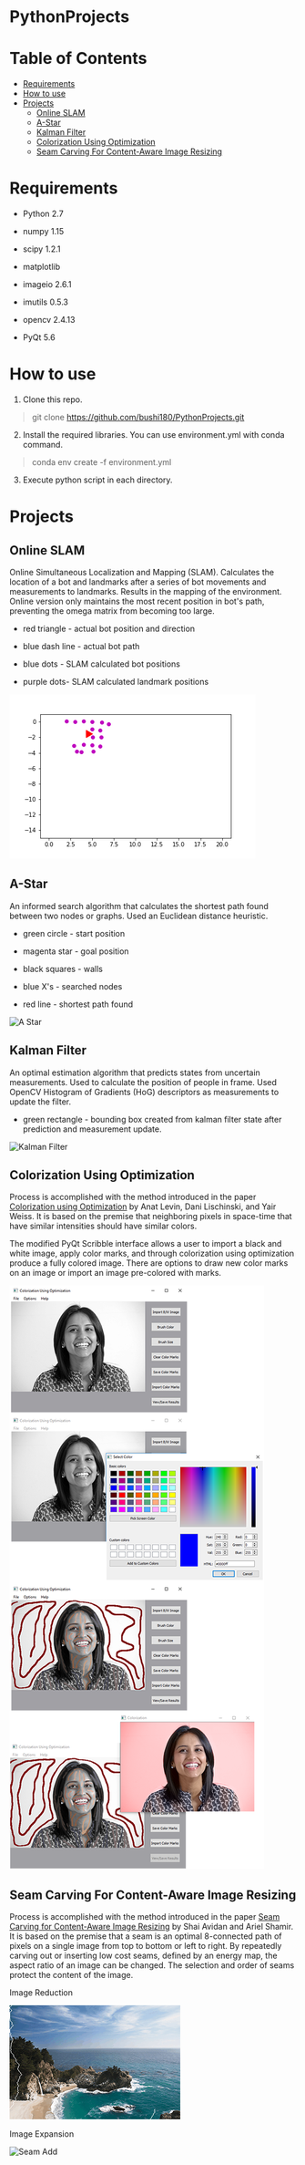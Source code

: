 # PythonProjects

# Table of Contents
   * [Requirements](#requirements)
   * [How to use](#how-to-use)
   * [Projects](#projects)
      * [Online SLAM](#online-slam)
	  * [A-Star](#a-star)
	  * [Kalman Filter](#kalman-filter)
	  * [Colorization Using Optimization](#colorization-using-optimization)
	  * [Seam Carving For Content-Aware Image Resizing](#seam-carving-for-content-aware-image-resizing)
	  
# Requirements

- Python 2.7

- numpy 1.15

- scipy 1.2.1

- matplotlib

- imageio 2.6.1

- imutils 0.5.3

- opencv 2.4.13

- PyQt 5.6

# How to use

1. Clone this repo.

> git clone https://github.com/bushi180/PythonProjects.git


2. Install the required libraries. You can use environment.yml with conda command.

> conda env create -f environment.yml


3. Execute python script in each directory.

# Projects

## Online SLAM

Online Simultaneous Localization and Mapping (SLAM). Calculates the location of a bot and landmarks after a series of 
bot movements and measurements to landmarks. Results in the mapping of the environment. Online version only maintains 
the most recent position in bot's path, preventing the omega matrix from becoming too large.

- red triangle - actual bot position and direction

- blue dash line - actual bot path

- blue dots - SLAM calculated bot positions

- purple dots- SLAM calculated landmark positions

![Online SLAM](https://github.com/bushi180/PythonProjects/blob/master/ProjectImages/onlineSLAM.gif)

## A-Star

An informed search algorithm that calculates the shortest path found between two nodes or graphs. Used an Euclidean 
distance heuristic.

- green circle - start position

- magenta star - goal position

- black squares - walls

- blue X's - searched nodes

- red line - shortest path found

![A Star](https://github.com/bushi180/PythonProjects/blob/master/ProjectImages/aStar.gif)

## Kalman Filter

An optimal estimation algorithm that predicts states from uncertain measurements. Used to calculate the position 
of people in frame. Used OpenCV Histogram of Gradients (HoG) descriptors as measurements to update the filter.

- green rectangle - bounding box created from kalman filter state after prediction and measurement update.

![Kalman Filter](https://github.com/bushi180/PythonProjects/blob/master/ProjectImages/kalmanFilter.gif)

## Colorization Using Optimization

Process is accomplished with the method introduced in the paper [Colorization using Optimization](https://www.cs.huji.ac.il/~yweiss/Colorization/)
by Anat Levin, Dani Lischinski, and Yair Weiss. It is based on the premise that neighboring pixels in space-time 
that have similar intensities should have similar colors.

The modified PyQt Scribble interface allows a user to import a black and white image, apply color marks, 
and through colorization using optimization produce a fully colored image. There are options to draw new 
color marks on an image or import an image pre-colored with marks.

![Color Optimization](https://github.com/bushi180/PythonProjects/blob/master/ProjectImages/colorOpGui1.png)

## Seam Carving For Content-Aware Image Resizing

Process is accomplished with the method introduced in the paper [Seam Carving for Content-Aware Image Resizing](http://www.faculty.idc.ac.il/arik/SCWeb/imret/index.html) 
by Shai Avidan and Ariel Shamir. It is based on the premise that a seam is an optimal 8-connected path of pixels 
on a single image from top to bottom or left to right. By repeatedly carving out or inserting low cost 
seams, defined by an energy map, the aspect ratio of an image can be changed. The selection and order of seams protect 
the content of the image.

Image Reduction

![Seam Remove](https://github.com/bushi180/PythonProjects/blob/master/ProjectImages/seamRemoving.gif)

Image Expansion

![Seam Add](https://github.com/bushi180/PythonProjects/blob/master/ProjectImages/seamAdding.gif)